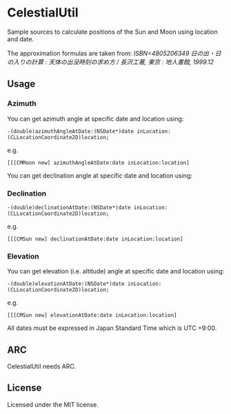 CelestialUtil
==============

Sample sources to calculate positions of the Sun and Moon using location and date.

The approximation formulas are taken from:
*ISBN=4805206349*
*日の出・日の入りの計算 : 天体の出没時刻の求め方 / 長沢工著, 東京 : 地人書館, 1999.12*


## Usage

### Azimuth

You can get azimuth angle at specific date and location using:


    -(double)azimuthAngleAtDate:(NSDate*)date inLocation:(CLLocationCoordinate2D)location;

e.g.

    [[[CMMoon new] azimuthAngleAtDate:date inLocation:location]

You can get declination angle at specific date and location using:

### Declination
    -(double)declinationAtDate:(NSDate*)date inLocation:(CLLocationCoordinate2D)location;


e.g.

    [[[CMSun new] declinationAtDate:date inLocation:location]

### Elevation
You can get elevation (i.e. altitude) angle at specific date and location using:


    -(double)elevationAtDate:(NSDate*)date inLocation:(CLLocationCoordinate2D)location;


e.g.

    [[[CMSun new] elevationAtDate:date inLocation:location]


All dates must be expressed in Japan Standard Time which is UTC +9:00.

## ARC
CelestialUtil needs ARC.

## License

Licensed under the MIT license.
